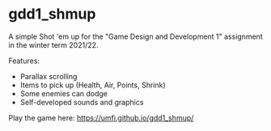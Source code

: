 # gdd1_shmup

A simple Shot 'em up for the "Game Design and Development 1" assignment in the winter term 2021/22.

Features:
* Parallax scrolling
* Items to pick up (Health, Air, Points, Shrink)
* Some enemies can dodge
* Self-developed sounds and graphics

Play the game here: https://umfi.github.io/gdd1_shmup/